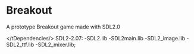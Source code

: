 # Breakout
A prototype Breakout game made with SDL2.0

</tDependencies/>
SDL2-2.07:
-SDL2.lib
-SDL2main.lib
-SDL2_image.lib
-SDL2_ttf.lib
-SDL2_mixer.lib;
</t>
